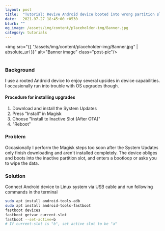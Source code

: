 ```yaml
---
layout: post
title:  "Tutorial: Revive Android device booted into wrong partition slot"
date:   2021-07-27 18:45:00 +0530
blurb: ""
og_image: /assets/img/content/placeholder-img/Banner.jpg
category: tutorials
---
```


<img src="{{ "/assets/img/content/placeholder-img/Banner.jpg" | absolute_url }}" alt="Banner image" class="post-pic"/>
<br />
<br />


### Background
I use a rooted Android device to enjoy several upsides in device capabilities. I occasionally run into trouble with OS upgrades though.


#### Procedure for installing upgrades
1. Download and install the System Updates
2. Press "Install" in Magisk
3. Choose "Install to Inactive Slot (After OTA)"
4. "Reboot"


### Problem
Occasionally I perform the Magisk steps too soon after the System Updates only finish downloading and aren't installed completely. The device obliges and boots into the inactive partition slot, and enters a bootloop or asks you to wipe the data. 


### Solution
Connect Android device to Linux system via USB cable and run following commands in the terminal
```sh
sudo apt install android-tools-adb
sudo apt install android-tools-fastboot
fastboot devices
fastboot getvar current-slot
fastboot --set-active=b
# If current-slot is "b", set active slot to be "a"
```
